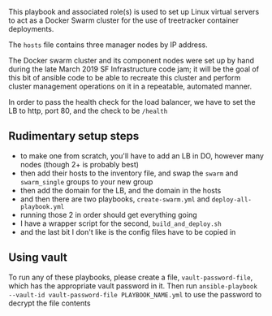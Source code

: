 This playbook and associated role(s) is used to set up Linux virtual servers to act as a Docker Swarm cluster for the use of treetracker container deployments. 

The `hosts` file contains three manager nodes by IP address. 

The Docker swarm cluster and its component nodes were set up by hand during the late March 2019 SF Infrastructure code jam; it will be the goal of this bit of ansible code to be able to recreate this cluster and perform cluster management operations on it in a repeatable, automated manner.

In order to pass the health check for the load balancer, we have to set the LB to http, port 80, and the check to be `/health`

## Rudimentary setup steps

* to make one from scratch, you'll have to add an LB in DO, however many nodes (though 2+ is probably best)
* then add their hosts to the inventory file, and swap the `swarm` and `swarm_single` groups to your new group
* then add the domain for the LB, and the domain in the hosts
* and then there are two playbooks, `create-swarm.yml` and `deploy-all-playbook.yml`
* running those 2 in order should get everything going
* I have a wrapper script for the second, `build_and_deploy.sh`
* and the last bit I don't like is the config files have to be copied in

## Using vault

To run any of these playbooks, please create a file, `vault-password-file`, which has the appropriate vault password in it. Then run `ansible-playbook --vault-id vault-password-file PLAYBOOK_NAME.yml` to use the password to decrypt the file contents
